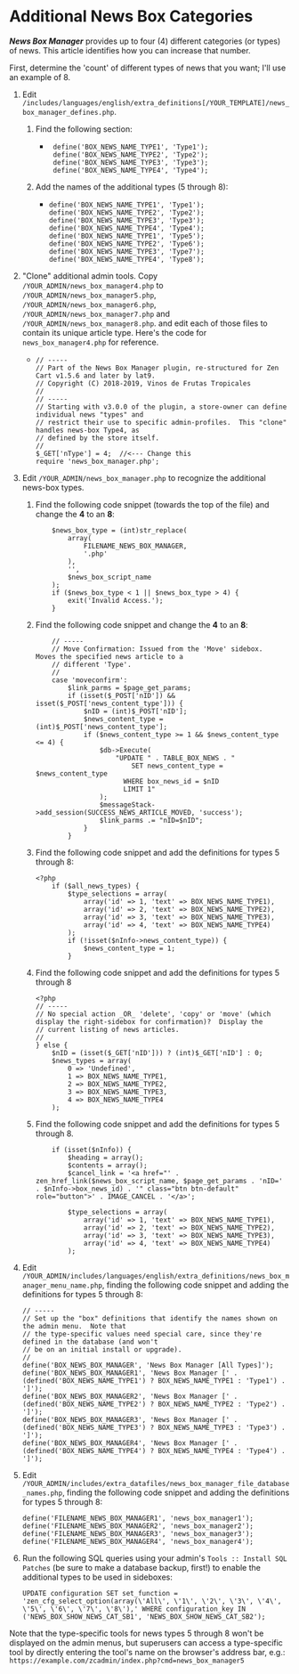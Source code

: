 # Additional News Box Categories

***News Box Manager*** provides up to four (4) different categories (or types) of news.  This article identifies how you can increase that number.

First, determine the 'count' of different types of news that you want; I'll use an example of 8.

1. Edit `/includes/languages/english/extra_definitions[/YOUR_TEMPLATE]/news_box_manager_defines.php`.

   1. Find the following section:

      - ```
         define('BOX_NEWS_NAME_TYPE1', 'Type1');
         define('BOX_NEWS_NAME_TYPE2', 'Type2');
         define('BOX_NEWS_NAME_TYPE3', 'Type3');
         define('BOX_NEWS_NAME_TYPE4', 'Type4');
         ```
      
   2. Add the names of the additional types (5 through 8):
   
      - ```
        define('BOX_NEWS_NAME_TYPE1', 'Type1');
        define('BOX_NEWS_NAME_TYPE2', 'Type2');
        define('BOX_NEWS_NAME_TYPE3', 'Type3');
        define('BOX_NEWS_NAME_TYPE4', 'Type4');
        define('BOX_NEWS_NAME_TYPE1', 'Type5');
        define('BOX_NEWS_NAME_TYPE2', 'Type6');
        define('BOX_NEWS_NAME_TYPE3', 'Type7');
        define('BOX_NEWS_NAME_TYPE4', 'Type8');
        ```
   
2. "Clone" additional admin tools.  Copy `/YOUR_ADMIN/news_box_manager4.php` to `/YOUR_ADMIN/news_box_manager5.php`, `/YOUR_ADMIN/news_box_manager6.php`, `/YOUR_ADMIN/news_box_manager7.php` and `/YOUR_ADMIN/news_box_manager8.php`. and edit each of those files to contain its unique article type.  Here's the code for `news_box_manager4.php` for reference.

   - ```<?php
     // -----
     // Part of the News Box Manager plugin, re-structured for Zen Cart v1.5.6 and later by lat9.
     // Copyright (C) 2018-2019, Vinos de Frutas Tropicales
     //
     // -----
     // Starting with v3.0.0 of the plugin, a store-owner can define individual news "types" and
     // restrict their use to specific admin-profiles.  This "clone" handles news-box Type4, as
     // defined by the store itself.
     //
     $_GET['nType'] = 4;  //<--- Change this
     require 'news_box_manager.php';
   
3. Edit `/YOUR_ADMIN/news_box_manager.php` to recognize the additional news-box types.

   1. Find the following code snippet (towards the top of the file) and change the **4** to an **8**:

      ```
          $news_box_type = (int)str_replace(
              array(
                  FILENAME_NEWS_BOX_MANAGER,
                  '.php'
              ),
              '',
              $news_box_script_name
          );
          if ($news_box_type < 1 || $news_box_type > 4) {
              exit('Invalid Access.');
          }
      ```

   2. Find the following code snippet and change the **4** to an **8**:

      ```
          // -----
          // Move Confirmation: Issued from the 'Move' sidebox.  Moves the specified news article to a
          // different 'Type'.
          //
          case 'moveconfirm':
              $link_parms = $page_get_params;
              if (isset($_POST['nID']) && isset($_POST['news_content_type'])) {
                  $nID = (int)$_POST['nID'];
                  $news_content_type = (int)$_POST['news_content_type'];
                  if ($news_content_type >= 1 && $news_content_type <= 4) {
                      $db->Execute(
                          "UPDATE " . TABLE_BOX_NEWS . "
                              SET news_content_type = $news_content_type
                            WHERE box_news_id = $nID
                            LIMIT 1"
                      );
                      $messageStack->add_session(SUCCESS_NEWS_ARTICLE_MOVED, 'success');
                      $link_parms .= "nID=$nID";
                  }
              }
      ```

   3. Find the following code snippet and add the definitions for types 5 through 8:

      ```
      <?php
          if ($all_news_types) {
              $type_selections = array(
                  array('id' => 1, 'text' => BOX_NEWS_NAME_TYPE1),
                  array('id' => 2, 'text' => BOX_NEWS_NAME_TYPE2),
                  array('id' => 3, 'text' => BOX_NEWS_NAME_TYPE3),
                  array('id' => 4, 'text' => BOX_NEWS_NAME_TYPE4)
              );
              if (!isset($nInfo->news_content_type)) {
                  $news_content_type = 1;
              }
      ```

   4. Find the following code snippet and add the definitions for types 5 through 8

      ```
      <?php
      // -----
      // No special action _OR_ 'delete', 'copy' or 'move' (which display the right-sidebox for confirmation)?  Display the
      // current listing of news articles.
      //
      } else {
          $nID = (isset($_GET['nID'])) ? (int)$_GET['nID'] : 0;
          $news_types = array(
              0 => 'Undefined',
              1 => BOX_NEWS_NAME_TYPE1,
              2 => BOX_NEWS_NAME_TYPE2,
              3 => BOX_NEWS_NAME_TYPE3,
              4 => BOX_NEWS_NAME_TYPE4
          );
      ```

   5. Find the following code snippet and add the definitions for types 5 through 8.

      ```
          if (isset($nInfo)) {
              $heading = array();
              $contents = array();
              $cancel_link = '<a href="' . zen_href_link($news_box_script_name, $page_get_params . 'nID=' . $nInfo->box_news_id) . '" class="btn btn-default" role="button">' . IMAGE_CANCEL . '</a>';
      
              $type_selections = array(
                  array('id' => 1, 'text' => BOX_NEWS_NAME_TYPE1),
                  array('id' => 2, 'text' => BOX_NEWS_NAME_TYPE2),
                  array('id' => 3, 'text' => BOX_NEWS_NAME_TYPE3),
                  array('id' => 4, 'text' => BOX_NEWS_NAME_TYPE4)
              );
      ```

4. Edit `/YOUR_ADMIN/includes/languages/english/extra_definitions/news_box_manager_menu_name.php`, finding the following code snippet and adding the definitions for types 5 through 8:

   ```
   // -----
   // Set up the "box" definitions that identify the names shown on the admin menu.  Note that
   // the type-specific values need special care, since they're defined in the database (and won't
   // be on an initial install or upgrade).
   //
   define('BOX_NEWS_BOX_MANAGER', 'News Box Manager [All Types]');
   define('BOX_NEWS_BOX_MANAGER1', 'News Box Manager [' . (defined('BOX_NEWS_NAME_TYPE1') ? BOX_NEWS_NAME_TYPE1 : 'Type1') . ']');
   define('BOX_NEWS_BOX_MANAGER2', 'News Box Manager [' . (defined('BOX_NEWS_NAME_TYPE2') ? BOX_NEWS_NAME_TYPE2 : 'Type2') . ']');
   define('BOX_NEWS_BOX_MANAGER3', 'News Box Manager [' . (defined('BOX_NEWS_NAME_TYPE3') ? BOX_NEWS_NAME_TYPE3 : 'Type3') . ']');
   define('BOX_NEWS_BOX_MANAGER4', 'News Box Manager [' . (defined('BOX_NEWS_NAME_TYPE4') ? BOX_NEWS_NAME_TYPE4 : 'Type4') . ']');
   ```

5. Edit `/YOUR_ADMIN/includes/extra_datafiles/news_box_manager_file_database_names.php`, finding the following code snippet and adding the definitions for types 5 through 8:

   ```
   define('FILENAME_NEWS_BOX_MANAGER1', 'news_box_manager1');
   define('FILENAME_NEWS_BOX_MANAGER2', 'news_box_manager2');
   define('FILENAME_NEWS_BOX_MANAGER3', 'news_box_manager3');
   define('FILENAME_NEWS_BOX_MANAGER4', 'news_box_manager4');
   ```

6. Run the following SQL queries using your admin's `Tools :: Install SQL Patches` (be sure to make a database backup, first!) to enable the additional types to be used in sideboxes:

   ```
   UPDATE configuration SET set_function = 'zen_cfg_select_option(array(\'All\', \'1\', \'2\', \'3\', \'4\', \'5\', \'6\', \'7\', \'8\'),' WHERE configuration_key IN ('NEWS_BOX_SHOW_NEWS_CAT_SB1', 'NEWS_BOX_SHOW_NEWS_CAT_SB2');
   ```

   

Note that the type-specific tools for news types 5 through 8 won't be displayed on the admin menus, but superusers can access a type-specific tool by directly entering the tool's name on the browser's address bar, e.g.: `https://example.com/zcadmin/index.php?cmd=news_box_manager5`
